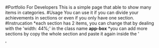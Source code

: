 #Portfolio For Developers
This is a simple page that able to show many items in categories.
#Usage
You can use it if you can divide your achievements in sections or even if you only have one section.
#Instrucation
*each section has 2 items, you can change that by dealing with the 'width: 44%;' in the class name **app-box**
*you can add more sections by copy the whole section and paste it again inside the '<div id="main">'
